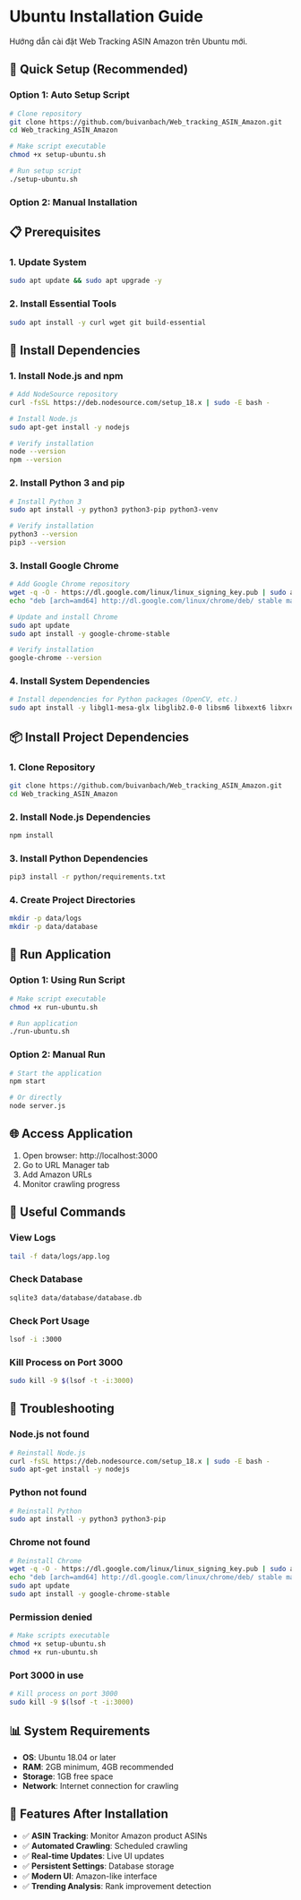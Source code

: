 # Ubuntu Installation Guide

Hướng dẫn cài đặt Web Tracking ASIN Amazon trên Ubuntu mới.

## 🚀 Quick Setup (Recommended)

### **Option 1: Auto Setup Script**
```bash
# Clone repository
git clone https://github.com/buivanbach/Web_tracking_ASIN_Amazon.git
cd Web_tracking_ASIN_Amazon

# Make script executable
chmod +x setup-ubuntu.sh

# Run setup script
./setup-ubuntu.sh
```

### **Option 2: Manual Installation**

## 📋 Prerequisites

### **1. Update System**
```bash
sudo apt update && sudo apt upgrade -y
```

### **2. Install Essential Tools**
```bash
sudo apt install -y curl wget git build-essential
```

## 🔧 Install Dependencies

### **1. Install Node.js and npm**
```bash
# Add NodeSource repository
curl -fsSL https://deb.nodesource.com/setup_18.x | sudo -E bash -

# Install Node.js
sudo apt-get install -y nodejs

# Verify installation
node --version
npm --version
```

### **2. Install Python 3 and pip**
```bash
# Install Python 3
sudo apt install -y python3 python3-pip python3-venv

# Verify installation
python3 --version
pip3 --version
```

### **3. Install Google Chrome**
```bash
# Add Google Chrome repository
wget -q -O - https://dl.google.com/linux/linux_signing_key.pub | sudo apt-key add -
echo "deb [arch=amd64] http://dl.google.com/linux/chrome/deb/ stable main" | sudo tee /etc/apt/sources.list.d/google-chrome.list

# Update and install Chrome
sudo apt update
sudo apt install -y google-chrome-stable

# Verify installation
google-chrome --version
```

### **4. Install System Dependencies**
```bash
# Install dependencies for Python packages (OpenCV, etc.)
sudo apt install -y libgl1-mesa-glx libglib2.0-0 libsm6 libxext6 libxrender-dev libgomp1
```

## 📦 Install Project Dependencies

### **1. Clone Repository**
```bash
git clone https://github.com/buivanbach/Web_tracking_ASIN_Amazon.git
cd Web_tracking_ASIN_Amazon
```

### **2. Install Node.js Dependencies**
```bash
npm install
```

### **3. Install Python Dependencies**
```bash
pip3 install -r python/requirements.txt
```

### **4. Create Project Directories**
```bash
mkdir -p data/logs
mkdir -p data/database
```

## 🚀 Run Application

### **Option 1: Using Run Script**
```bash
# Make script executable
chmod +x run-ubuntu.sh

# Run application
./run-ubuntu.sh
```

### **Option 2: Manual Run**
```bash
# Start the application
npm start

# Or directly
node server.js
```

## 🌐 Access Application

1. Open browser: http://localhost:3000
2. Go to URL Manager tab
3. Add Amazon URLs
4. Monitor crawling progress

## 🔧 Useful Commands

### **View Logs**
```bash
tail -f data/logs/app.log
```

### **Check Database**
```bash
sqlite3 data/database/database.db
```

### **Check Port Usage**
```bash
lsof -i :3000
```

### **Kill Process on Port 3000**
```bash
sudo kill -9 $(lsof -t -i:3000)
```

## 🐛 Troubleshooting

### **Node.js not found**
```bash
# Reinstall Node.js
curl -fsSL https://deb.nodesource.com/setup_18.x | sudo -E bash -
sudo apt-get install -y nodejs
```

### **Python not found**
```bash
# Reinstall Python
sudo apt install -y python3 python3-pip
```

### **Chrome not found**
```bash
# Reinstall Chrome
wget -q -O - https://dl.google.com/linux/linux_signing_key.pub | sudo apt-key add -
echo "deb [arch=amd64] http://dl.google.com/linux/chrome/deb/ stable main" | sudo tee /etc/apt/sources.list.d/google-chrome.list
sudo apt update
sudo apt install -y google-chrome-stable
```

### **Permission denied**
```bash
# Make scripts executable
chmod +x setup-ubuntu.sh
chmod +x run-ubuntu.sh
```

### **Port 3000 in use**
```bash
# Kill process on port 3000
sudo kill -9 $(lsof -t -i:3000)
```

## 📊 System Requirements

- **OS**: Ubuntu 18.04 or later
- **RAM**: 2GB minimum, 4GB recommended
- **Storage**: 1GB free space
- **Network**: Internet connection for crawling

## 🎯 Features After Installation

- ✅ **ASIN Tracking**: Monitor Amazon product ASINs
- ✅ **Automated Crawling**: Scheduled crawling
- ✅ **Real-time Updates**: Live UI updates
- ✅ **Persistent Settings**: Database storage
- ✅ **Modern UI**: Amazon-like interface
- ✅ **Trending Analysis**: Rank improvement detection 